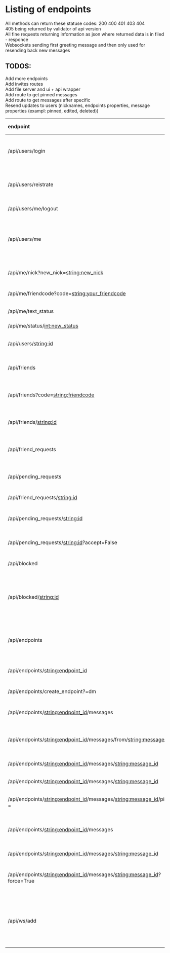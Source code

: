 # Listing of endpoints

All methods can return these statuse codes: 200 400 401 403 404  
405 being returned by validator of api version  
All fine requests returning information as json where returned data is in filed - responce  
Websockets sending first greeting message and then only used for resending back new messages  

## TODOS:
Add more endpoints  
Add invites routes  
Add file server and ui + api wrapper  
Add route to get pinned messages  
Add route to get messages after specific  
Resend updates to users (nicknames, endpoints properties, message properties (exampl: pinned, edited, deleted))  

| endpoint | method | required as json | description |
| :--- | :---: | :---: | :--- |
| /api/users/login | POST | login: str, password: str | logging in as normal user and getting in return user object as json |
| /api/users/reistrate | POST | nick: str, bot: bool, parent: str OR login + password | registrates new user |
| /api/users/me/logout | GET | none | logs out you from account |
| /api/users/me | GET | none | returns yourself as json representation (image can be gotten over your id) |
| /api/me/nick?new_nick=<string:new_nick> | POST | none | setting new nickname for user |
| /api/me/friendcode?code=<string:your_friendcode> | POST | none | setting new friend code for user |
| /api/me/text_status | POST | text_status: str | setting text status of user |
| /api/me/status/<int:new_status> | POST | none | setting status of user |
| /api/users/<string:id> | GET | none | returns user representation as json |
| /api/friends | GET | none | returns all friends json representation as json |
| /api/friends?code=<string:friendcode> | POST | none | sends friend request to user with this friendcode |
| /api/friends/<string:id> | POST | none | sends friend request to user with setted id |
| /api/friend_requests | GET | none | returns all friends requests made by you |
| /api/pending_requests | GET | none | returns all incoming to you friend requests |
| /api/friend_requests/<string:id> | DELETE | none | cancels sent friend request |
| /api/pending_requests/<string:id> | POST | none | respond to friend request by accepting it |
| /api/pending_requests/<string:id>?accept=False | POST | none | respond to friend request by denying it |
| /api/blocked | GET | none | returns all users blocked by you |
| /api/blocked/<string:id> | POST | none | can throw code 204 if user is already blocked, if not - adding to blocked |
| /api/endpoints | GET | none | returns all small endpoints (dms, groputs) as json |
| /api/endpoints/<string:endpoint_id> | GET | none | returns specific endpoint |
| /api/endpoints/create_endpoint?=dm | POST | with: str (another user id) | creates new endpoint for users |
| /api/endpoints/<string:endpoint_id>/messages | GET | none | returns 100 fresh messages |
| /api/endpoints/<string:endpoint_id>/messages/from/<string:message_id> | GET | none | returns 100 mesages that was before one with given id |
| /api/endpoints/<string:endpoint_id>/messages/<string:message_id> | GET | none | returns exact message |
| /api/endpoints/<string:endpoint_id>/messages/<string:message_id> | PATCH | content: str | editing message from you |
| /api/endpoints/<string:endpoint_id>/messages/<string:message_id>/pin?=<True or False> | PATCH | none | editing message from you |
| /api/endpoints/<string:endpoint_id>/messages | POST | content: str (must be) | posting new message to endpoint (more details later) |
| /api/endpoints/<string:endpoint_id>/messages/<string:message_id> | DELETE | none | deleting your message |
| /api/endpoints/<string:endpoint_id>/messages/<string:message_id>?force=True | DELETE | none | trying to delete others message (checks permissions) |
| /api/ws/add | WebSocket | token: str | adding your websocket to your user and letting you catch messages and updates in real time |
